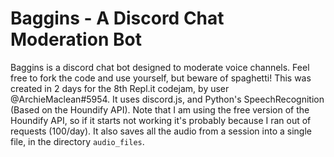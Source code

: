 # Baggins - A Discord Chat Moderation Bot
Baggins is a discord chat bot designed to moderate voice channels. Feel free to fork the code and use yourself, but beware of spaghetti!
This was created in 2 days for the 8th Repl.it codejam, by user @ArchieMaclean#5954. It uses discord.js, and Python's SpeechRecognition (Based on the Houndify API).
Note that I am using the free version of the Houndify API, so if it starts not working it's probably because I ran out of requests (100/day).
It also saves all the audio from a session into a single file, in the directory `audio_files`.